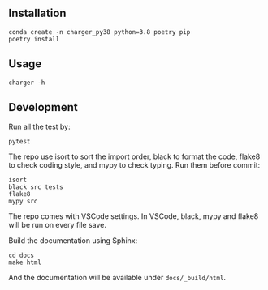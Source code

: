 ## Installation

    conda create -n charger_py38 python=3.8 poetry pip
    poetry install

## Usage

    charger -h

## Development
Run all the test by:

    pytest

The repo use isort to sort the import order, black to format the code, flake8 to check coding style, and mypy to check typing. Run them before commit:

    isort
    black src tests
    flake8
    mypy src

The repo comes with VSCode settings. In VSCode, black, mypy and flake8 will be run on every file save.

Build the documentation using Sphinx:

    cd docs
    make html

And the documentation will be available under `docs/_build/html`.